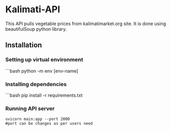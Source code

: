 <h1>Kalimati-API</h1>
<p>This API pulls vegetable prices from kalimatimarket.org site. It is done using beautifulSoup python library.</p>

<h2>Installation</h2>
<h3>Setting up virtual environment</h3>
```bash
python -m env [env-name]
<h3>Installing dependencies</h3>
```bash
pip install -r requirements.txt
<h3>Running API server</h3>
<code>uvicorn main:app --port 2000
#port can be changes as per users need
</code>
